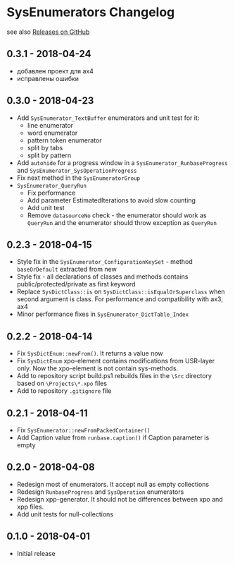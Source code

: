# SysEnumerators Changelog

see also [Releases on GitHub](https://github.com/mazzy-ax/SysEnumerators/releases)

## 0.3.1 - 2018-04-24

* добавлен проект для ax4
* исправлены ошибки

## 0.3.0 - 2018-04-23

* Add `SysEnumerator_TextBuffer` enumerators and unit test for it:
  * line enumerator
  * word enumerator
  * pattern token enumerator
  * split by tabs
  * split by pattern
* Add `autohide` for a progress window in a `SysEnumerator_RunbaseProgress` and `SysEnumerator_SysOperationProgress`
* Fix next method in the `SysEnumeratorGroup`
* `SysEnumerator_QueryRun`
  * Fix performance
  * Add parameter EstimatedIterations to avoid slow counting
  * Add unit test
  * Remove `datasourceNo` check - the enumerator should work as `QueryRun` and the enumerator should throw exception as `QueryRun`

## 0.2.3 - 2018-04-15

* Style fix in the `SysEnumerator_ConfigurationKeySet` - method `baseOrDefault` extracted from new
* Style fix - all declarations of classes and methods contains public/protected/private as first keyword
* Replace `SysDictClass::is` on `SysDictClass::isEqualOrSuperclass` when second argument is class. For performance and compatibility with ax3, ax4
* Minor performance fixes in `SysEnumerator_DictTable_Index`


## 0.2.2 - 2018-04-14

* Fix `SysDictEnum::newFrom()`. It returns a value now
* Fix `SysDictEnum` xpo-element contains modifications from USR-layer only. Now the xpo-element is not contain sys-methods.
* Add to repository script build.ps1 rebuilds files in the `\Src` directory based on `\Projects\*.xpo` files
* Add to repository `.gitignore` file

## 0.2.1 - 2018-04-11

* Fix `SysEnumerator::newFromPackedContainer()`
* Add Caption value from `runbase.caption()` if Caption parameter is empty

## 0.2.0 - 2018-04-08

* Redesign most of enumerators. It accept null as empty collections
* Redesign `RunbaseProgress` and `SysOperation` enumerators
* Redesign xpp-generator. It should not be differences between xpo and xpp files.
* Add unit tests for null-collections

## 0.1.0 - 2018-04-01

* Initial release